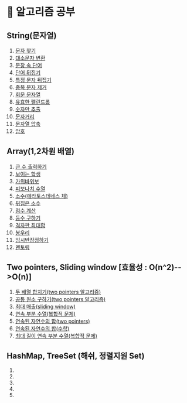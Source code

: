 # 🤖 알고리즘 공부

## String(문자열)
1. [문자 찾기](https://github.com/emsthf/basic-algorithm/blob/main/src/main/java/codingTest/algorithm/string/FindLetters.java)
2. [대소문자 변환](https://github.com/emsthf/basic-algorithm/blob/main/src/main/java/codingTest/algorithm/string/CaseConversion.java)
3. [문장 속 단어](https://github.com/emsthf/basic-algorithm/blob/main/src/main/java/codingTest/algorithm/string/WordInSentence.java)
4. [단어 뒤집기](https://github.com/emsthf/basic-algorithm/blob/main/src/main/java/codingTest/algorithm/string/WordFlip.java)
5. [특정 문자 뒤집기](https://github.com/emsthf/basic-algorithm/blob/main/src/main/java/codingTest/algorithm/string/FlipSpecificCharacters.java)
6. [중복 문자 제거](https://github.com/emsthf/basic-algorithm/blob/main/src/main/java/codingTest/algorithm/string/RemoveDuplicateCharacters.java)
7. [회문 문자열](https://github.com/emsthf/basic-algorithm/blob/main/src/main/java/codingTest/algorithm/string/Palindrome.java)
8. [유효한 펠린드롬](https://github.com/emsthf/basic-algorithm/blob/main/src/main/java/codingTest/algorithm/string/ValidPalindrome.java)
9. [숫자만 추출](https://github.com/emsthf/basic-algorithm/blob/main/src/main/java/codingTest/algorithm/string/ExtractOnlyNumbers.java)
10. [문자거리](https://github.com/emsthf/basic-algorithm/blob/main/src/main/java/codingTest/algorithm/string/ShortestCharacterDistance.java)
11. [문자열 압축](https://github.com/emsthf/basic-algorithm/blob/main/src/main/java/codingTest/algorithm/string/StringCompression.java)
12. [암호](https://github.com/emsthf/basic-algorithm/blob/main/src/main/java/codingTest/algorithm/string/Password.java)

## Array(1,2차원 배열)
1. [큰 수 출력하기](https://github.com/emsthf/basic-algorithm/blob/main/src/main/java/codingTest/algorithm/array/PrintLargeNumbers.java)
2. [보이는 학생](https://github.com/emsthf/basic-algorithm/blob/main/src/main/java/codingTest/algorithm/array/StudentWhoSees.java)
3. [가위바위보](https://github.com/emsthf/basic-algorithm/blob/main/src/main/java/codingTest/algorithm/array/RockPaperScissors.java)
4. [피보나치 수열](https://github.com/emsthf/basic-algorithm/blob/main/src/main/java/codingTest/algorithm/array/FibonacciSequence.java)
5. [소수(에라토스테네스 체)](https://github.com/emsthf/basic-algorithm/blob/main/src/main/java/codingTest/algorithm/array/EratosthenesSieve.java)
6. [뒤집은 소수](https://github.com/emsthf/basic-algorithm/blob/main/src/main/java/codingTest/algorithm/array/InvertedPrime.java)
7. [점수 계산](https://github.com/emsthf/basic-algorithm/blob/main/src/main/java/codingTest/algorithm/array/ScoreCalculation.java)
8. [등수 구하기](https://github.com/emsthf/basic-algorithm/blob/main/src/main/java/codingTest/algorithm/array/TakeTheRank.java)
9. [격자판 최대합](https://github.com/emsthf/basic-algorithm/blob/main/src/main/java/codingTest/algorithm/array/GridMaxSum.java)
10. [봉우리](https://github.com/emsthf/basic-algorithm/blob/main/src/main/java/codingTest/algorithm/array/Peaks.java)
11. [임시반장정하기](https://github.com/emsthf/basic-algorithm/blob/main/src/main/java/codingTest/algorithm/array/InterimClassLeader.java)
12. [멘토링](https://github.com/emsthf/basic-algorithm/blob/main/src/main/java/codingTest/algorithm/array/Mentoring.java)

## Two pointers, Sliding window [효율성 : O(n^2)-->O(n)]
1. [두 배열 합치기(two pointers 알고리즘)](https://github.com/emsthf/basic-algorithm/blob/main/src/main/java/codingTest/algorithm/efficiency/ConcatTwoArrays.java)
2. [공통 원소 구하기(two pointers 알고리즘)](https://github.com/emsthf/basic-algorithm/blob/main/src/main/java/codingTest/algorithm/efficiency/CommonElements.java)
3. [최대 매출(sliding window)](https://github.com/emsthf/basic-algorithm/blob/main/src/main/java/codingTest/algorithm/efficiency/MaximumSales.java)
4. [연속 부분 수열(복합적 문제)](https://github.com/emsthf/basic-algorithm/blob/main/src/main/java/codingTest/algorithm/efficiency/ContinuousSubsequence.java)
5. [연속된 자연수의 합(two pointers)](https://github.com/emsthf/basic-algorithm/blob/main/src/main/java/codingTest/algorithm/efficiency/SumOfConsecutiveNaturalNumbers1.java)
6. [연속된 자연수의 합(수학)](https://github.com/emsthf/basic-algorithm/blob/main/src/main/java/codingTest/algorithm/efficiency/SumOfConsecutiveNaturalNumbers2.java)
7. [최대 길이 연속 부분 수열(복합적 문제)](https://github.com/emsthf/basic-algorithm/blob/main/src/main/java/codingTest/algorithm/efficiency/MaximumLengthContinuousSubsequence.java)

## HashMap, TreeSet (해쉬, 정렬지원 Set)
1. []()
2. []()
3. []()
4. []()
5. []()
